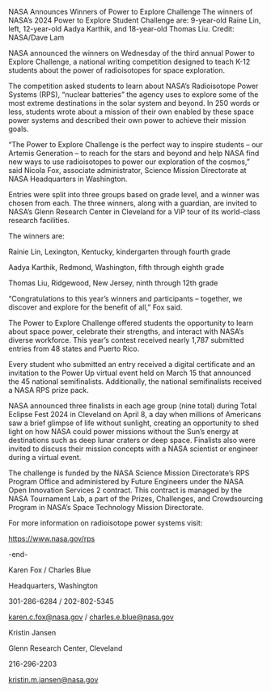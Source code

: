 NASA Announces Winners of Power to Explore Challenge 
 The winners of NASA’s 2024 Power to Explore Student Challenge are: 9-year-old Raine Lin, left, 12-year-old Aadya Karthik, and 18-year-old Thomas Liu. Credit: NASA/Dave Lam

NASA announced the winners on Wednesday of the third annual Power to Explore Challenge, a national writing competition designed to teach K-12 students about the power of radioisotopes for space exploration.

The competition asked students to learn about NASA’s Radioisotope Power Systems (RPS), “nuclear batteries” the agency uses to explore some of the most extreme destinations in the solar system and beyond. In 250 words or less, students wrote about a mission of their own enabled by these space power systems and described their own power to achieve their mission goals.

“The Power to Explore Challenge is the perfect way to inspire students – our Artemis Generation – to reach for the stars and beyond and help NASA find new ways to use radioisotopes to power our exploration of the cosmos,” said Nicola Fox, associate administrator, Science Mission Directorate at NASA Headquarters in Washington.

Entries were split into three groups based on grade level, and a winner was chosen from each. The three winners, along with a guardian, are invited to NASA’s Glenn Research Center in Cleveland for a VIP tour of its world-class research facilities.

The winners are:

Rainie Lin, Lexington, Kentucky, kindergarten through fourth grade

Aadya Karthik, Redmond, Washington, fifth through eighth grade

Thomas Liu, Ridgewood, New Jersey, ninth through 12th grade

“Congratulations to this year’s winners and participants – together, we discover and explore for the benefit of all,” Fox said.

The Power to Explore Challenge offered students the opportunity to learn about space power, celebrate their strengths, and interact with NASA’s diverse workforce. This year’s contest received nearly 1,787 submitted entries from 48 states and Puerto Rico.

Every student who submitted an entry received a digital certificate and an invitation to the Power Up virtual event held on March 15 that announced the 45 national semifinalists. Additionally, the national semifinalists received a NASA RPS prize pack.

NASA announced three finalists in each age group (nine total) during Total Eclipse Fest 2024 in Cleveland on April 8, a day when millions of Americans saw a brief glimpse of life without sunlight, creating an opportunity to shed light on how NASA could power missions without the Sun’s energy at destinations such as deep lunar craters or deep space. Finalists also were invited to discuss their mission concepts with a NASA scientist or engineer during a virtual event.

The challenge is funded by the NASA Science Mission Directorate’s RPS Program Office and administered by Future Engineers under the NASA Open Innovation Services 2 contract. This contract is managed by the NASA Tournament Lab, a part of the Prizes, Challenges, and Crowdsourcing Program in NASA’s Space Technology Mission Directorate.

For more information on radioisotope power systems visit:

https://www.nasa.gov/rps

-end-

Karen Fox / Charles Blue

Headquarters, Washington

301-286-6284 / 202-802-5345

karen.c.fox@nasa.gov / charles.e.blue@nasa.gov

Kristin Jansen

Glenn Research Center, Cleveland

216-296-2203

kristin.m.jansen@nasa.gov